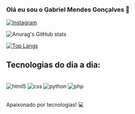 ### Olá eu sou o Gabriel Mendes Gonçalves 👋

[![Instagram](https://img.shields.io/badge/Instagram-E4405F?style=for-the-badge&logo=instagram&logoColor=white)](https://www.instagram.com/devgabriel_mendes)

![Anurag's GitHub stats](https://github-readme-stats.vercel.app/api?username=GabrielMendes6&show_icons=true&theme=synthwave)

[![Top Langs](https://github-readme-stats.vercel.app/api/top-langs/?username=GabrielMendes6&layout=compact)](https://github.com/anuraghazra/github-readme-stats)

## Tecnologias do dia a dia:

<div style="display: inline_block"><br/>
    <img align="center" alt="html5" src="https://img.shields.io/badge/HTML5-E34F26?style=for-the-badge&logo=html5&logoColor=white" />
    <img align="center" alt="css" src="https://img.shields.io/badge/CSS3-1572B6?style=for-the-badge&logo=css3&logoColor=white" />
    <img align="center" alt="python" src="https://img.shields.io/badge/Python-3776AB?style=for-the-badge&logo=python&logoColor=white" />
    <img align="center" alt="php" src="https://img.shields.io/wordpress/plugin/required-php/:slug">

    
    



</div><br/>

Apaixonado por tecnologias! 💻
